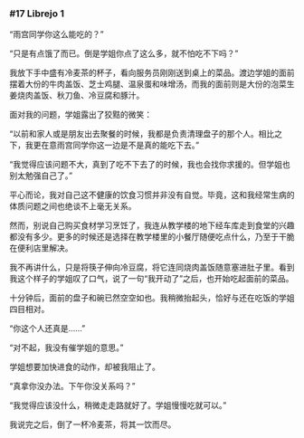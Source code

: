 ### #17 Librejo 1

“雨宫同学你这么能吃的？”

“只是有点饿了而已。倒是学姐你点了这么多，就不怕吃不下吗？”

我放下手中盛有冷麦茶的杯子，看向服务员刚刚送到桌上的菜品。渡边学姐的面前摆着大份的牛肉盖饭、芝士鸡腿、温泉蛋和味增汤，而我的面前则是大份的泡菜生姜烧肉盖饭、秋刀鱼、冷豆腐和豚汁。

面对我的问题，学姐露出了狡黠的微笑：

“以前和家人或是朋友出去聚餐的时候，我都是负责清理盘子的那个人。相比之下，我更在意雨宫同学你这一边是不是真的能吃下去。”

“我觉得应该问题不大，真到了吃不下去了的时候，我也会找你求援的。但学姐也别太勉强自己了。”

平心而论，我对自己这不健康的饮食习惯并非没有自觉。毕竟，这和我经常生病的体质问题之间也绝谈不上毫无关系。

然而，别说自己购买食材学习烹饪了，我连从教学楼的地下经车库走到食堂的兴趣都没有多少。更多的时候还是选择在教学楼里的小餐厅随便吃点什么，乃至于干脆在便利店里解决。

我不再讲什么，只是将筷子伸向冷豆腐，将它连同烧肉盖饭随意塞进肚子里。看到我这个样子的学姐叹了口气，说了一句“我开动了”之后，也开始吃起面前的菜品。

十分钟后，面前的盘子和碗已然空空如也。我稍微抬起头，恰好与还在吃饭的学姐四目相对。

“你这个人还真是……”

“对不起，我没有催学姐的意思。”

学姐想要加快进食的动作，却被我阻止了。

“真拿你没办法。下午你没关系吗？”

“我觉得应该没什么，稍微走走路就好了。学姐慢慢吃就可以。”

我说完之后，倒了一杯冷麦茶，将其一饮而尽。

&emsp;


